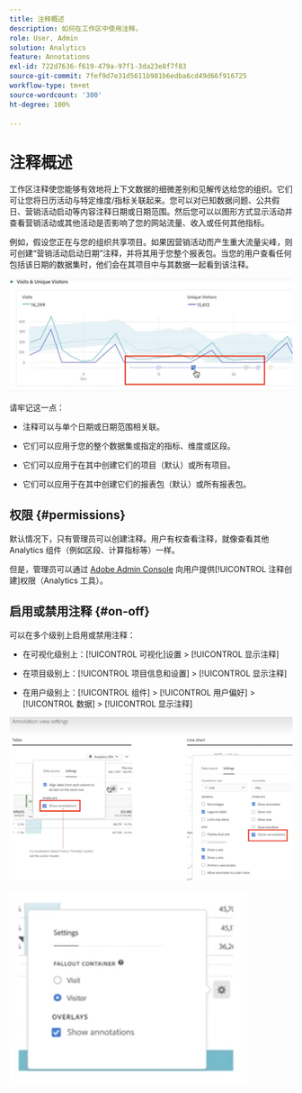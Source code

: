 ```yaml
---
title: 注释概述
description: 如何在工作区中使用注释。
role: User, Admin
solution: Analytics
feature: Annotations
exl-id: 722d7636-f619-479a-97f1-3da23e8f7f83
source-git-commit: 7fef9d7e31d5611b981b6edba6cd49d66f916725
workflow-type: tm+mt
source-wordcount: '300'
ht-degree: 100%

---
```


# 注释概述

工作区注释使您能够有效地将上下文数据的细微差别和见解传达给您的组织。它们可让您将日历活动与特定维度/指标关联起来。您可以对已知数据问题、公共假日、营销活动启动等内容注释日期或日期范围。然后您可以以图形方式显示活动并查看营销活动或其他活动是否影响了您的网站流量、收入或任何其他指标。

例如，假设您正在与您的组织共享项目。如果因营销活动而产生重大流量尖峰，则可创建“营销活动启动日期”注释，并将其用于您整个报表包。当您的用户查看任何包括该日期的数据集时，他们会在其项目中与其数据一起看到该注释。

![](assets/multi-day.png)

请牢记这一点：

* 注释可以与单个日期或日期范围相关联。

* 它们可以应用于您的整个数据集或指定的指标、维度或区段。

* 它们可以应用于在其中创建它们的项目（默认）或所有项目。

* 它们可以应用于在其中创建它们的报表包（默认）或所有报表包。

## 权限 {#permissions}

默认情况下，只有管理员可以创建注释。用户有权查看注释，就像查看其他 Analytics 组件（例如区段、计算指标等）一样。

但是，管理员可以通过 [Adobe Admin Console](https://experienceleague.adobe.com/docs/analytics/admin/admin-console/permissions/analytics-tools.html?lang=zh-Hans) 向用户提供[!UICONTROL 注释创建]权限（Analytics 工具）。

## 启用或禁用注释 {#on-off}

可以在多个级别上启用或禁用注释：

* 在可视化级别上：[!UICONTROL 可视化]设置 > [!UICONTROL 显示注释]

* 在项目级别上：[!UICONTROL 项目信息和设置] > [!UICONTROL 显示注释]

* 在用户级别上：[!UICONTROL 组件] > [!UICONTROL 用户偏好] > [!UICONTROL 数据] > [!UICONTROL 显示注释]

![](assets/show-ann.png)

![](assets/show-ann2.png)
